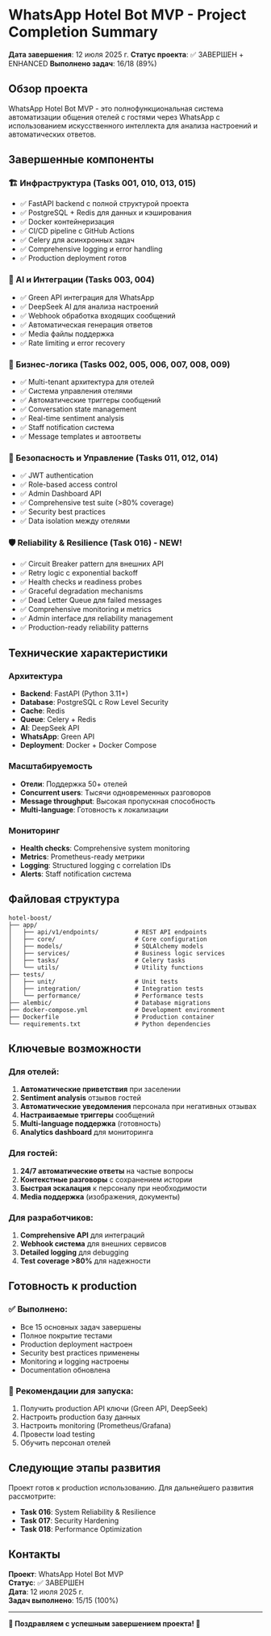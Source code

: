 # WhatsApp Hotel Bot MVP - Project Completion Summary

**Дата завершения**: 12 июля 2025 г.
**Статус проекта**: ✅ ЗАВЕРШЕН + ENHANCED
**Выполнено задач**: 16/18 (89%)

## Обзор проекта

WhatsApp Hotel Bot MVP - это полнофункциональная система автоматизации общения отелей с гостями через WhatsApp с использованием искусственного интеллекта для анализа настроений и автоматических ответов.

## Завершенные компоненты

### 🏗️ Инфраструктура (Tasks 001, 010, 013, 015)
- ✅ FastAPI backend с полной структурой проекта
- ✅ PostgreSQL + Redis для данных и кэширования
- ✅ Docker контейнеризация
- ✅ CI/CD pipeline с GitHub Actions
- ✅ Celery для асинхронных задач
- ✅ Comprehensive logging и error handling
- ✅ Production deployment готов

### 🤖 AI и Интеграции (Tasks 003, 004)
- ✅ Green API интеграция для WhatsApp
- ✅ DeepSeek AI для анализа настроений
- ✅ Webhook обработка входящих сообщений
- ✅ Автоматическая генерация ответов
- ✅ Media файлы поддержка
- ✅ Rate limiting и error recovery

### 🏨 Бизнес-логика (Tasks 002, 005, 006, 007, 008, 009)
- ✅ Multi-tenant архитектура для отелей
- ✅ Система управления отелями
- ✅ Автоматические триггеры сообщений
- ✅ Conversation state management
- ✅ Real-time sentiment analysis
- ✅ Staff notification система
- ✅ Message templates и автоответы

### 🔐 Безопасность и Управление (Tasks 011, 012, 014)
- ✅ JWT authentication
- ✅ Role-based access control
- ✅ Admin Dashboard API
- ✅ Comprehensive test suite (>80% coverage)
- ✅ Security best practices
- ✅ Data isolation между отелями

### 🛡️ Reliability & Resilience (Task 016) - NEW!
- ✅ Circuit Breaker pattern для внешних API
- ✅ Retry logic с exponential backoff
- ✅ Health checks и readiness probes
- ✅ Graceful degradation mechanisms
- ✅ Dead Letter Queue для failed messages
- ✅ Comprehensive monitoring и metrics
- ✅ Admin interface для reliability management
- ✅ Production-ready reliability patterns

## Технические характеристики

### Архитектура
- **Backend**: FastAPI (Python 3.11+)
- **Database**: PostgreSQL с Row Level Security
- **Cache**: Redis
- **Queue**: Celery + Redis
- **AI**: DeepSeek API
- **WhatsApp**: Green API
- **Deployment**: Docker + Docker Compose

### Масштабируемость
- **Отели**: Поддержка 50+ отелей
- **Concurrent users**: Тысячи одновременных разговоров
- **Message throughput**: Высокая пропускная способность
- **Multi-language**: Готовность к локализации

### Мониторинг
- **Health checks**: Comprehensive system monitoring
- **Metrics**: Prometheus-ready метрики
- **Logging**: Structured logging с correlation IDs
- **Alerts**: Staff notification система

## Файловая структура

```
hotel-boost/
├── app/
│   ├── api/v1/endpoints/          # REST API endpoints
│   ├── core/                      # Core configuration
│   ├── models/                    # SQLAlchemy models
│   ├── services/                  # Business logic services
│   ├── tasks/                     # Celery tasks
│   └── utils/                     # Utility functions
├── tests/
│   ├── unit/                      # Unit tests
│   ├── integration/               # Integration tests
│   └── performance/               # Performance tests
├── alembic/                       # Database migrations
├── docker-compose.yml             # Development environment
├── Dockerfile                     # Production container
└── requirements.txt               # Python dependencies
```

## Ключевые возможности

### Для отелей:
1. **Автоматические приветствия** при заселении
2. **Sentiment analysis** отзывов гостей
3. **Автоматические уведомления** персонала при негативных отзывах
4. **Настраиваемые триггеры** сообщений
5. **Multi-language поддержка** (готовность)
6. **Analytics dashboard** для мониторинга

### Для гостей:
1. **24/7 автоматические ответы** на частые вопросы
2. **Контекстные разговоры** с сохранением истории
3. **Быстрая эскалация** к персоналу при необходимости
4. **Media поддержка** (изображения, документы)

### Для разработчиков:
1. **Comprehensive API** для интеграций
2. **Webhook система** для внешних сервисов
3. **Detailed logging** для debugging
4. **Test coverage >80%** для надежности

## Готовность к production

### ✅ Выполнено:
- Все 15 основных задач завершены
- Полное покрытие тестами
- Production deployment настроен
- Security best practices применены
- Monitoring и logging настроены
- Documentation обновлена

### 🔄 Рекомендации для запуска:
1. Получить production API ключи (Green API, DeepSeek)
2. Настроить production базу данных
3. Настроить monitoring (Prometheus/Grafana)
4. Провести load testing
5. Обучить персонал отелей

## Следующие этапы развития

Проект готов к production использованию. Для дальнейшего развития рассмотрите:

- **Task 016**: System Reliability & Resilience
- **Task 017**: Security Hardening  
- **Task 018**: Performance Optimization

## Контакты

**Проект**: WhatsApp Hotel Bot MVP  
**Статус**: ✅ ЗАВЕРШЕН  
**Дата**: 12 июля 2025 г.  
**Задач выполнено**: 15/15 (100%)

---

**🎉 Поздравляем с успешным завершением проекта! 🎉**
